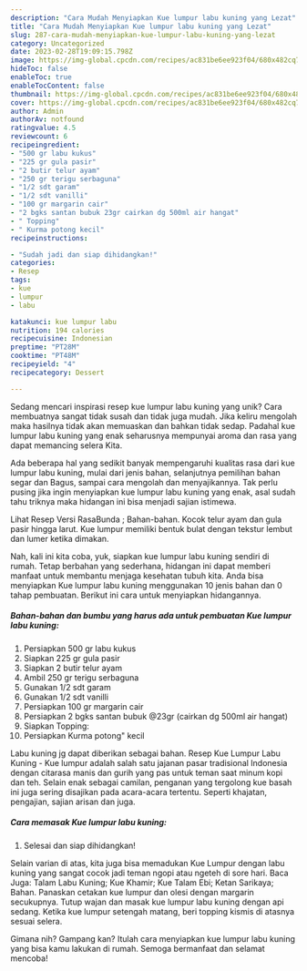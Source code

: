 ```yaml
---
description: "Cara Mudah Menyiapkan Kue lumpur labu kuning yang Lezat"
title: "Cara Mudah Menyiapkan Kue lumpur labu kuning yang Lezat"
slug: 287-cara-mudah-menyiapkan-kue-lumpur-labu-kuning-yang-lezat
category: Uncategorized
date: 2023-02-28T19:09:15.798Z
image: https://img-global.cpcdn.com/recipes/ac831be6ee923f04/680x482cq70/kue-lumpur-labu-kuning-foto-resep-utama.jpg
hideToc: false
enableToc: true
enableTocContent: false
thumbnail: https://img-global.cpcdn.com/recipes/ac831be6ee923f04/680x482cq70/kue-lumpur-labu-kuning-foto-resep-utama.jpg
cover: https://img-global.cpcdn.com/recipes/ac831be6ee923f04/680x482cq70/kue-lumpur-labu-kuning-foto-resep-utama.jpg
author: Admin
authorAv: notfound
ratingvalue: 4.5
reviewcount: 6
recipeingredient:
- "500 gr labu kukus"
- "225 gr gula pasir"
- "2 butir telur ayam"
- "250 gr terigu serbaguna"
- "1/2 sdt garam"
- "1/2 sdt vanilli"
- "100 gr margarin cair"
- "2 bgks santan bubuk 23gr cairkan dg 500ml air hangat"
- " Topping"
- " Kurma potong kecil"
recipeinstructions:

- "Sudah jadi dan siap dihidangkan!"
categories:
- Resep
tags:
- kue
- lumpur
- labu

katakunci: kue lumpur labu 
nutrition: 194 calories
recipecuisine: Indonesian
preptime: "PT28M"
cooktime: "PT48M"
recipeyield: "4"
recipecategory: Dessert

---
```





Sedang mencari inspirasi resep kue lumpur labu kuning yang unik? Cara membuatnya sangat tidak susah dan tidak juga mudah. Jika keliru mengolah maka hasilnya tidak akan memuaskan dan bahkan tidak sedap. Padahal kue lumpur labu kuning yang enak seharusnya mempunyai aroma dan rasa yang dapat memancing selera Kita.





Ada beberapa hal yang sedikit banyak mempengaruhi kualitas rasa dari kue lumpur labu kuning, mulai dari jenis bahan, selanjutnya pemilihan bahan segar dan Bagus, sampai cara mengolah dan menyajikannya. Tak perlu pusing jika ingin menyiapkan kue lumpur labu kuning yang enak,      asal sudah tahu triknya maka hidangan ini bisa menjadi sajian istimewa.














Lihat Resep Versi RasaBunda ; Bahan-bahan. Kocok telur ayam dan gula pasir hingga larut. Kue lumpur memiliki bentuk bulat dengan tekstur lembut dan lumer ketika dimakan.






Nah, kali ini kita coba, yuk, siapkan kue lumpur labu kuning sendiri di rumah. Tetap berbahan yang sederhana, hidangan ini dapat memberi manfaat untuk membantu menjaga kesehatan tubuh kita. Anda bisa menyiapkan Kue lumpur labu kuning menggunakan 10 jenis bahan dan 0 tahap pembuatan. Berikut ini cara untuk menyiapkan hidangannya.

<!--inarticleads1-->

##### Bahan-bahan dan bumbu yang harus ada untuk pembuatan Kue lumpur labu kuning:

1. Persiapkan 500 gr labu kukus
1. Siapkan 225 gr gula pasir
1. Siapkan 2 butir telur ayam
1. Ambil 250 gr terigu serbaguna
1. Gunakan 1/2 sdt garam
1. Gunakan 1/2 sdt vanilli
1. Persiapkan 100 gr margarin cair
1. Persiapkan 2 bgks santan bubuk @23gr (cairkan dg 500ml air hangat)
1. Siapkan  Topping:
1. Persiapkan  Kurma potong&#34; kecil


Labu kuning jg dapat diberikan sebagai bahan. Resep Kue Lumpur Labu Kuning - Kue lumpur adalah salah satu jajanan pasar tradisional Indonesia dengan citarasa manis dan gurih yang pas untuk teman saat minum kopi dan teh. Selain enak sebagai camilan, penganan yang tergolong kue basah ini juga sering disajikan pada acara-acara tertentu. Seperti khajatan, pengajian, sajian arisan dan juga. 

<!--inarticleads2-->

##### Cara memasak Kue lumpur labu kuning:


1. Selesai dan siap dihidangkan!

Selain varian di atas, kita juga bisa memadukan Kue Lumpur dengan labu kuning yang sangat cocok jadi teman ngopi atau ngeteh di sore hari. Baca Juga: Talam Labu Kuning; Kue Khamir; Kue Talam Ebi; Ketan Sarikaya; Bahan. Panaskan cetakan kue lumpur dan olesi dengan margarin secukupnya. Tutup wajan dan masak kue lumpur labu kuning dengan api sedang. Ketika kue lumpur setengah matang, beri topping kismis di atasnya sesuai selera. 

Gimana nih? Gampang kan? Itulah cara menyiapkan kue lumpur labu kuning yang bisa kamu lakukan di rumah. Semoga bermanfaat dan selamat mencoba!
